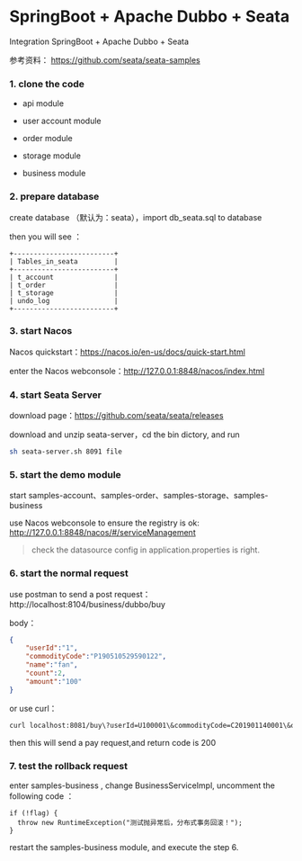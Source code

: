 # SpringBoot + Apache Dubbo +  Seata

Integration SpringBoot + Apache Dubbo +  Seata

参考资料：
https://github.com/seata/seata-samples


### 1. clone the code 
  
   -  api module
     
   -  user account module
     
   -  order module
   
   -  storage module

   -  business module

### 2. prepare database 

create database （默认为：seata），import db_seata.sql to database 

then you will see ：

```
+-------------------------+
| Tables_in_seata         |
+-------------------------+
| t_account               |
| t_order                 |
| t_storage               |
| undo_log                |
+-------------------------+
```

### 3. start Nacos

Nacos quickstart：https://nacos.io/en-us/docs/quick-start.html

enter the  Nacos webconsole：http://127.0.0.1:8848/nacos/index.html
   
### 4. start Seata Server
  
download page：https://github.com/seata/seata/releases

download and unzip seata-server，cd the bin dictory, and run 

```bash
sh seata-server.sh 8091 file
```

### 5. start the demo module

start samples-account、samples-order、samples-storage、samples-business

use Nacos webconsole to ensure the registry is ok: http://127.0.0.1:8848/nacos/#/serviceManagement

> check the datasource config in application.properties is right.
    
### 6. start the normal request

use postman to send a post request：http://localhost:8104/business/dubbo/buy  

body：

```json
{
    "userId":"1",
    "commodityCode":"P190510529590122",
    "name":"fan",
    "count":2,
    "amount":"100"
}
```

or use curl：

```bash
curl localhost:8081/buy\?userId=U100001\&commodityCode=C201901140001\&orderCount=2
``` 

then this will send a pay request,and return code is 200

### 7. test the rollback request

enter samples-business , change  BusinessServiceImpl, uncomment the following code ：

```
if (!flag) {
  throw new RuntimeException("测试抛异常后，分布式事务回滚！");
}
```

restart the  samples-business module, and execute the step 6.
